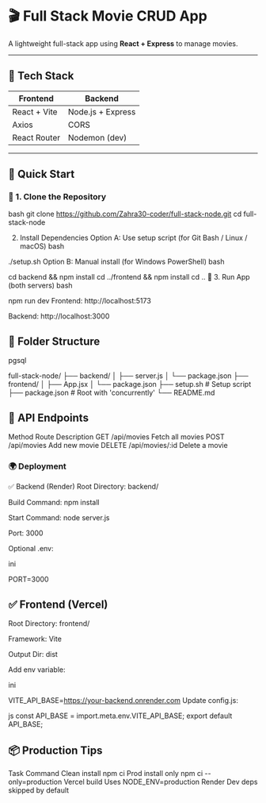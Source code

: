# 🎬 Full Stack Movie CRUD App

A lightweight full-stack app using **React + Express** to manage movies.

---

## 🧱 Tech Stack

| Frontend        | Backend          |
|----------------|------------------|
| React + Vite   | Node.js + Express |
| Axios          | CORS             |
| React Router   | Nodemon (dev)    |

---

## 🚀 Quick Start

### 🔹 1. Clone the Repository

bash
git clone https://github.com/Zahra30-coder/full-stack-node.git
cd full-stack-node

2. Install Dependencies
Option A: Use setup script (for Git Bash / Linux / macOS)
bash
 
./setup.sh
Option B: Manual install (for Windows PowerShell)
bash
 
cd backend && npm install
cd ../frontend && npm install
cd ..
🔹 3. Run App (both servers)
bash
 
npm run dev
Frontend: http://localhost:5173

Backend: http://localhost:3000


## 📁 Folder Structure
pgsql
 
full-stack-node/
├── backend/
│   ├── server.js
│   └── package.json
├── frontend/
│   ├── App.jsx
│   └── package.json
├── setup.sh         # Setup script
├── package.json     # Root with 'concurrently'
└── README.md

## 🧩 API Endpoints
Method	Route	Description
GET	/api/movies	Fetch all movies
POST	/api/movies	Add new movie
DELETE	/api/movies/:id	Delete a movie


### 🌍 Deployment
✅ Backend (Render)
Root Directory: backend/

Build Command: npm install

Start Command: node server.js

Port: 3000

Optional .env:

ini
 
PORT=3000


## ✅ Frontend (Vercel)
Root Directory: frontend/

Framework: Vite

Output Dir: dist

Add env variable:

ini
 
VITE_API_BASE=https://your-backend.onrender.com
Update config.js:

js
const API_BASE = import.meta.env.VITE_API_BASE;
export default API_BASE;

## 📦 Production Tips
Task	Command
Clean install	npm ci
Prod install only	npm ci --only=production
Vercel build	Uses NODE_ENV=production
Render	Dev deps skipped by default

